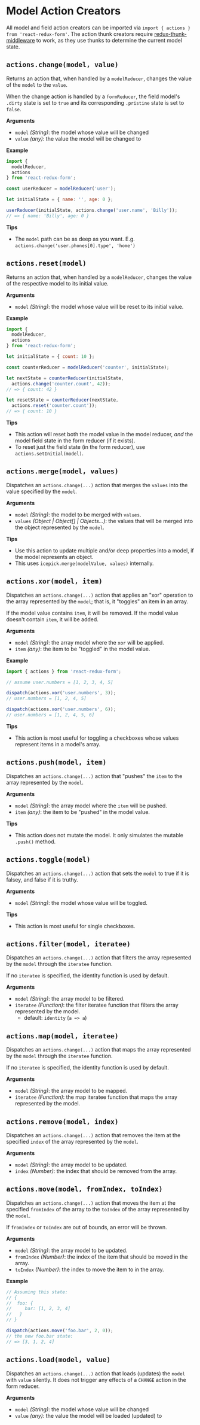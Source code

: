 # Model Action Creators

All model and field action creators can be imported via `import { actions } from 'react-redux-form'`. The action thunk creators require [redux-thunk-middleware](https://github.com/gaearon/redux-thunk) to work, as they use thunks to determine the current model state. 

## `actions.change(model, value)`

Returns an action that, when handled by a `modelReducer`, changes the value of the `model` to the `value`.

When the change action is handled by a `formReducer`, the field model's `.dirty` state is set to `true` and its corresponding `.pristine` state is set to `false`.

**Arguments**
- `model` _(String)_: the model whose value will be changed
- `value` _(any)_: the value the model will be changed to


**Example**
```js
import {
  modelReducer,
  actions
} from 'react-redux-form';

const userReducer = modelReducer('user');

let initialState = { name: '', age: 0 };

userReducer(initialState, actions.change('user.name', 'Billy'));
// => { name: 'Billy', age: 0 }
```

**Tips**
- The `model` path can be as deep as you want. E.g. `actions.change('user.phones[0].type', 'home')`

## `actions.reset(model)`
Returns an action that, when handled by a `modelReducer`, changes the value of the respective model to its initial value.

**Arguments**
- `model` _(String)_: the model whose value will be reset to its initial value.

**Example**
```js
import {
  modelReducer,
  actions
} from 'react-redux-form';

let initialState = { count: 10 };

const counterReducer = modelReducer('counter', initialState);

let nextState = counterReducer(initialState,
  actions.change('counter.count', 42));
// => { count: 42 }

let resetState = counterReducer(nextState,
  actions.reset('counter.count'));
// => { count: 10 }
```

**Tips**
- This action will reset both the model value in the model reducer, _and_ the model field state in the form reducer (if it exists).
- To reset just the field state (in the form reducer), use `actions.setInitial(model)`.

## `actions.merge(model, values)`
Dispatches an `actions.change(...)` action that merges the `values` into the value specified by the `model`.

**Arguments**
- `model` _(String)_: the model to be merged with `values`.
- `values` _(Object | Object[] | Objects...)_: the values that will be merged into the object represented by the `model`.

**Tips**
- Use this action to update multiple and/or deep properties into a model, if the model represents an object.
- This uses `icepick.merge(modelValue, values)` internally.


## `actions.xor(model, item)`
Dispatches an `actions.change(...)` action that applies an "xor" operation to the array represented by the `model`; that is, it "toggles" an item in an array.

If the model value contains `item`, it will be removed. If the model value doesn't contain `item`, it will be added.

**Arguments**
- `model` _(String)_: the array model where the `xor` will be applied.
- `item` _(any)_: the item to be "toggled" in the model value.

**Example**

```js
import { actions } from 'react-redux-form';

// assume user.numbers = [1, 2, 3, 4, 5]

dispatch(actions.xor('user.numbers', 3));
// user.numbers = [1, 2, 4, 5]

dispatch(actions.xor('user.numbers', 6));
// user.numbers = [1, 2, 4, 5, 6]
```

**Tips**
- This action is most useful for toggling a checkboxes whose values represent items in a model's array.

## `actions.push(model, item)`
Dispatches an `actions.change(...)` action that "pushes" the `item` to the array represented by the `model`.

**Arguments**
- `model` _(String)_: the array model where the `item` will be pushed.
- `item` _(any)_: the item to be "pushed" in the model value.

**Tips**
- This action does not mutate the model. It only simulates the mutable `.push()` method.


## `actions.toggle(model)`
Dispatches an `actions.change(...)` action that sets the `model` to true if it is falsey, and false if it is truthy.

**Arguments**
- `model` _(String)_: the model whose value will be toggled.

**Tips**
- This action is most useful for single checkboxes.


## `actions.filter(model, iteratee)`
Dispatches an `actions.change(...)` action that filters the array represented by the `model` through the `iteratee` function.

If no `iteratee` is specified, the identity function is used by default.

**Arguments**
- `model` _(String)_: the array model to be filtered.
- `iteratee` _(Function)_: the filter iteratee function that filters the array represented by the model.
  - default: `identity` (`a => a`)


## `actions.map(model, iteratee)`
Dispatches an `actions.change(...)` action that maps the array represented by the `model` through the `iteratee` function.

If no `iteratee` is specified, the identity function is used by default.

**Arguments**
- `model` _(String)_: the array model to be mapped.
- `iteratee` _(Function)_: the map iteratee function that maps the array represented by the model.


## `actions.remove(model, index)`
Dispatches an `actions.change(...)` action that removes the item at the specified `index` of the array represented by the `model`.

**Arguments**
- `model` _(String)_: the array model to be updated.
- `index` _(Number)_: the index that should be removed from the array.


## `actions.move(model, fromIndex, toIndex)`
Dispatches an `actions.change(...)` action that moves the item at the specified `fromIndex` of the array to the `toIndex` of the array represented by the `model`.

If `fromIndex` or `toIndex` are out of bounds, an error will be thrown.

**Arguments**
- `model` _(String)_: the array model to be updated.
- `fromIndex` _(Number)_: the index of the item that should be moved in the array.
- `toIndex` _(Number)_: the index to move the item to in the array.

**Example**
```js
// Assuming this state:
// {
//  foo: {
//     bar: [1, 2, 3, 4]
//   }
// }

dispatch(actions.move('foo.bar', 2, 0));
// the new foo.bar state:
// => [3, 1, 2, 4]
```

## `actions.load(model, value)`
Dispatches an `actions.change(...)` action that loads (updates) the `model` with `value` silently. It does not trigger any effects of a `CHANGE` action in the form reducer.

**Arguments**
- `model` _(String)_: the model whose value will be changed
- `value` _(any)_: the value the model will be loaded (updated) to
